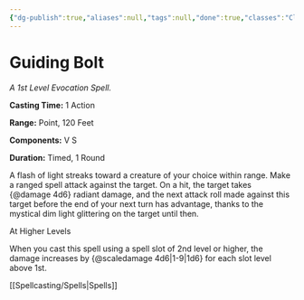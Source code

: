 ```yaml
---
{"dg-publish":true,"aliases":null,"tags":null,"done":true,"classes":"Cleric,","spellLevel":1,"school":"Evocation","source":"PHB","permalink":"/spells/guiding-bolt/","dgHomeLink":false,"dgPassFrontmatter":true}
---
```


# Guiding Bolt
*A 1st Level Evocation Spell.*

**Casting Time:** 1 Action

**Range:** Point, 120 Feet

**Components:** V S 

**Duration:** Timed, 1 Round

A flash of light streaks toward a creature of your choice within range. Make a ranged spell attack against the target. On a hit, the target takes {@damage 4d6} radiant damage, and the next attack roll made against this target before the end of your next turn has advantage, thanks to the mystical dim light glittering on the target until then.

At Higher Levels

When you cast this spell using a spell slot of 2nd level or higher, the damage increases by {@scaledamage 4d6|1-9|1d6} for each slot level above 1st.

[[Spellcasting/Spells|Spells]]
